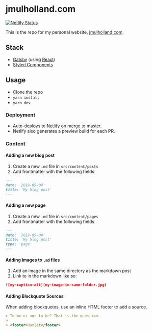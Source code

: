 # jmulholland.com

[![Netlify Status](https://api.netlify.com/api/v1/badges/f78a46a9-01dd-402b-8db6-872418d056dc/deploy-status)](https://app.netlify.com/sites/james/deploys)

This is the repo for my personal website,
[jmulholland.com](https://jmulholland.com).

## Stack

- [Gatsby](https://www.gatsbyjs.org/) (using
  [React](https://reactjs.org))
- [Styled Components](https://styled-components.com)

## Usage

- Clone the repo
- `yarn install`
- `yarn dev`

### Deployment

- Auto-deploys to
  [Netlify](https://app.netlify.com/sites/james/overview) on merge to
  master.
- Netlify also generates a preview build for each PR.

### Content

#### Adding a new blog post

1. Create a new `.md` file in `src/content/posts`
2. Add frontmatter with the following fields:

```markdown
---
date: '2019-05-04'
title: 'My blog post'
---
```

#### Adding a new page

1. Create a new `.md` file in `src/content/pages`
2. Add frontmatter with the following fields:

```markdown
---
date: '2019-05-04'
title: 'My blog post'
type: 'page'
---
```

#### Adding Images to `.md` files

1. Add an image in the same directory as the markdown post
2. Link to in the markdown like so:

```markdown
![my-caption-alt](my-image-in-same-folder.jpg)
```

#### Adding Blockquote Sources

When adding blockquotes, use an inline HTML footer to add a source.

```markdown
> To be or not to be? That is the question.
>
> <footer>Hamlet</footer>
```
